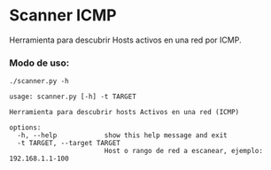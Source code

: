 # Scanner ICMP
Herramienta para descubrir Hosts activos en una red por ICMP.

### Modo de uso:

`./scanner.py -h`

    usage: scanner.py [-h] -t TARGET

    Herramienta para descubrir hosts Activos en una red (ICMP)

    options:
      -h, --help            show this help message and exit
      -t TARGET, --target TARGET
                            Host o rango de red a escanear, ejemplo: 192.168.1.1-100
